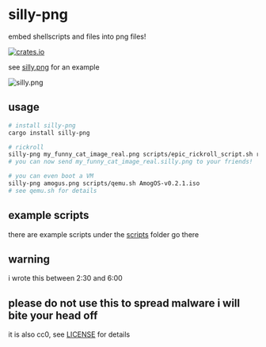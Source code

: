 # silly-png

embed shellscripts and files into png files!

[![crates.io](https://img.shields.io/crates/v/silly-png.svg)](https://crates.io/crates/silly-png)

see [silly.png](silly.png) for an example

![silly.png](silly.png)

## usage

```sh
# install silly-png
cargo install silly-png

# rickroll
silly-png my_funny_cat_image_real.png scripts/epic_rickroll_script.sh rickroll.mp4
# you can now send my_funny_cat_image_real.silly.png to your friends!

# you can even boot a VM
silly-png amogus.png scripts/qemu.sh AmogOS-v0.2.1.iso
# see qemu.sh for details
```

## example scripts

there are example scripts under the [scripts](scripts) folder go there

## warning

i wrote this between 2:30 and 6:00

## please do not use this to spread malware i will bite your head off

it is also cc0, see [LICENSE](LICENSE) for details
